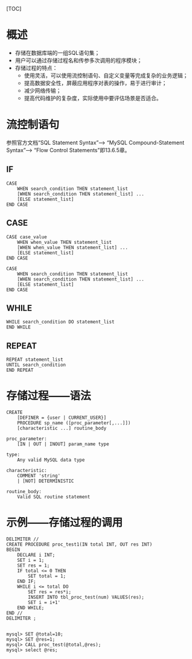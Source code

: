 [TOC]

# 概述

* 存储在数据库端的一组SQL语句集；
* 用户可以通过存储过程名和传参多次调用的程序模块；
* 存储过程的特点：
  * 使用灵活，可以使用流控制语句、自定义变量等完成复杂的业务逻辑；
  * 提高数据安全性，屏蔽应用程序对表的操作，易于进行审计；
  * 减少网络传输；
  * 提高代码维护的复杂度，实际使用中要评估场景是否适合。

# 流控制语句

参照官方文档“SQL Statement Syntax”--> “MySQL Compound-Statement Syntax”--> “Flow Control Statements”即13.6.5章。

## IF

```
CASE
	WHEN search_condition THEN statement_list
	[WHEN search_condition THEN statement_list] ...
	[ELSE statement_list]
END CASE
```



## CASE

```
CASE case_value
	WHEN when_value THEN statement_list
	[WHEN when_value THEN statement_list] ...
	[ELSE statement_list]
END CASE

CASE
	WHEN search_condition THEN statement_list
	[WHEN search_condition THEN statement_list] ...
	[ELSE statement_list]
END CASE
```



## WHILE

```
WHILE search_condition DO statement_list
END WHILE
```



## REPEAT

```
REPEAT statement_list
UNTIL search_condition
END REPEAT
```

# 存储过程——语法

```
CREATE
	[DEFINER = {user | CURRENT_USER}]
	PROCEDURE sp_name ([proc_parameter[,...]])
	[characteristic ...] routine_body

proc_parameter:
	[IN | OUT | INOUT] param_name type

type:
	Any valid MySQL data type

characteristic:
	COMMENT 'string'
	| [NOT] DETERMINISTIC

routine_body:
	Valid SQL routine statement
```



# 示例——存储过程的调用

```
DELIMITER //
CREATE PROCEDURE proc_test1(IN total INT, OUT res INT)
BEGIN
	DECLARE i INT;
	SET i = 1;
	SET res = 1;
	IF total <= 0 THEN
		SET total = 1;
	END IF;
	WHILE i <= total DO
		SET res = res*i;
		INSERT INTO tbl_proc_test(num) VALUES(res);
		SET i = i+1'
	END WHILE;
END //
DELIMITER ;


mysql> SET @total=10;
mysql> SET @res=1;
mysql> CALL proc_test(@total,@res);
mysql> select @res;
```



